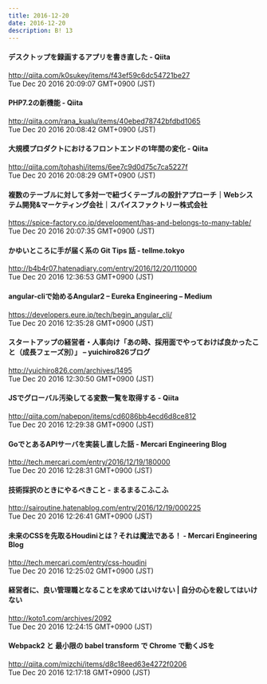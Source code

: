 ```yaml
---
title: 2016-12-20
date: 2016-12-20
description: B! 13
---
```


#### デスクトップを録画するアプリを書き直した - Qiita
http://qiita.com/k0sukey/items/f43ef59c6dc54721be27<br>
Tue Dec 20 2016 20:09:07 GMT+0900 (JST)<br>


#### PHP7.2の新機能 - Qiita
http://qiita.com/rana_kualu/items/40ebed78742bfdbd1065<br>
Tue Dec 20 2016 20:08:42 GMT+0900 (JST)<br>


#### 大規模プロダクトにおけるフロントエンドの1年間の変化 - Qiita
http://qiita.com/tohashi/items/6ee7c9d0d75c7ca5227f<br>
Tue Dec 20 2016 20:08:29 GMT+0900 (JST)<br>


#### 複数のテーブルに対して多対一で紐づくテーブルの設計アプローチ｜Webシステム開発&マーケティング会社｜スパイスファクトリー株式会社
https://spice-factory.co.jp/development/has-and-belongs-to-many-table/<br>
Tue Dec 20 2016 20:07:35 GMT+0900 (JST)<br>


#### かゆいところに手が届く系の Git Tips 話 - tellme.tokyo
http://b4b4r07.hatenadiary.com/entry/2016/12/20/110000<br>
Tue Dec 20 2016 12:36:53 GMT+0900 (JST)<br>


#### angular-cliで始めるAngular2 – Eureka Engineering – Medium
https://developers.eure.jp/tech/begin_angular_cli/<br>
Tue Dec 20 2016 12:35:28 GMT+0900 (JST)<br>


#### スタートアップの経営者・人事向け「あの時、採用面でやっておけば良かったこと（成長フェーズ別）」 – yuichiro826ブログ
http://yuichiro826.com/archives/1495<br>
Tue Dec 20 2016 12:30:50 GMT+0900 (JST)<br>


#### JSでグローバル汚染してる変数一覧を取得する - Qiita
http://qiita.com/nabepon/items/cd6086bb4ecd6d8ce812<br>
Tue Dec 20 2016 12:29:38 GMT+0900 (JST)<br>


#### GoでとあるAPIサーバを実装し直した話 - Mercari Engineering Blog
http://tech.mercari.com/entry/2016/12/19/180000<br>
Tue Dec 20 2016 12:28:31 GMT+0900 (JST)<br>


#### 技術採択のときにやるべきこと - まるまるこふこふ
http://sairoutine.hatenablog.com/entry/2016/12/19/000225<br>
Tue Dec 20 2016 12:26:41 GMT+0900 (JST)<br>


#### 未来のCSSを先取るHoudiniとは？それは魔法である！ - Mercari Engineering Blog
http://tech.mercari.com/entry/css-houdini<br>
Tue Dec 20 2016 12:25:02 GMT+0900 (JST)<br>


#### 経営者に、良い管理職となることを求めてはいけない | 自分の心を殺してはいけない
http://koto1.com/archives/2092<br>
Tue Dec 20 2016 12:24:15 GMT+0900 (JST)<br>


#### Webpack2 と 最小限の babel transform で Chrome で動くJSを
http://qiita.com/mizchi/items/d8c18eed63e4272f0206<br>
Tue Dec 20 2016 12:17:18 GMT+0900 (JST)<br>


